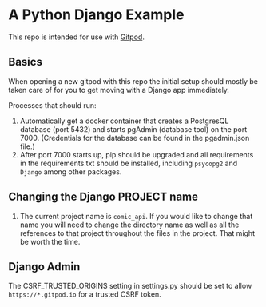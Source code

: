 # A Python Django Example

This repo is intended for use with [Gitpod](httpsL//gitpod.io).

## Basics

When opening a new gitpod with this repo the initial setup should mostly be taken care of for you to get moving with a Django app immediately.

Processes that should run:

1. Automatically get a docker container that creates a PostgresQL database (port 5432) and starts pgAdmin (database tool) on the port 7000. (Credentials for the database can be found in the pgadmin.json file.)
1. After port 7000 starts up, pip should be upgraded and all requirements in the requirements.txt should be installed, including `psycopg2` and `Django` among other packages.

## Changing the Django PROJECT name

1. The current project name is `comic_api`. If you would like to change that name you will need to change the directory name as well as all the references to that project throughout the files in the project. That might be worth the time.

## Django Admin

The CSRF_TRUSTED_ORIGINS setting in settings.py should be set to allow `https://*.gitpod.io` for a trusted CSRF token.
